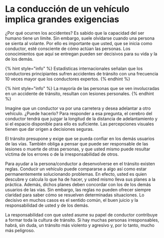 # La conducción de un vehículo implica grandes exigencias

¿Por qué ocurren los accidentes? Es sabido que la capacidad del ser humano tiene un límite. Sin embargo, suele olvidarse cuando una persona se sienta al volante. Por ello es importante que usted, que se inicia como conductor, esté consciente de cómo actúan las personas. Los conocimientos que aquí se entregan pueden ser decisivos para su vida y la de los demás.

{% hint style="info" %}
Estadísticas internacionales señalan que los conductores principiantes sufren accidentes de tránsito con una frecuencia 10 veces mayor que los conductores expertos.
{% endhint %}

{% hint style="info" %}
La mayoría de las personas que se ven involucradas en un accidente de tránsito, resultan con lesiones personales.
{% endhint %}

Imagine que un conductor va por una carretera y desea adelantar a otro vehículo. ¿Puede hacerlo? Para responder a esa pregunta, el cerebro del conductor tendrá que juzgar la longitud de la distancia de adelantamiento y si el espacio disponible para ello es suficiente. Las percepciones visuales tienen que dar origen a decisiones seguras.

El tránsito presupone y exige que se pueda confiar en los demás usuarios de las vías. También obliga a pensar que puede ser responsable de las lesiones o muerte de otras personas, y que usted mismo puede resultar víctima de los errores o de la irresponsabilidad de otros.

Para ayudar a la persona/conductor a desenvolverse en el tránsito existen reglas. Conducir un vehículo puede compararse a algo así como estar permanentemente solucionando problemas. En efecto, usted es quien descubre y calcula lo que ha de hacer, y usted mismo lleva sus planes a la práctica. Además, dichos planes deben concordar con los de los demás usuarios de las vías. Sin embargo, las reglas no pueden ofrecer siempre claridad para saber cómo se resuelven determinadas situaciones. Lo decisivo en muchos casos es el sentido común, el buen juicio y la responsabilidad de usted y de los demás.

La responsabilidad con que usted asume su papel de conductor contribuye a formar toda la cultura de tránsito. Si hay muchas personas irresponsables, habrá, sin duda, un tránsito más violento y agresivo y, por lo tanto, mucho más peligroso.



